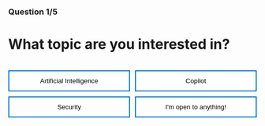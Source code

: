 <style>
.button  {
  color: white;
  width: 100%;
  padding: 8px 28px;
  background-color: #70AD47;
  transition-duration: 0.4s;
  text-align: left;
  border: 2px solid #70AD47;
}
.button:hover  {
  background-color: #507E32;
  color: white; 
  border: 2px solid #507E32;
}
.answerbutton  {
  border: 2px solid #0078D4;
  color: black;
  width: 100%;
  padding: 12px 28px;
  background-color: white;
  border: 2px solid #0078D4;
  transition-duration: 0.4s;
}
.answerbutton:hover  {
  background-color: #0078D4;
  color: white; 
  border: 2px solid #0078D4;
}
.button-container {
  display: grid;
  grid-template-columns: 1fr 1fr;
  gap: 10px; /* Adjust the gap between buttons as needed */
}
</style>

### Question 1/5

# What topic are you interested in?

<br>

<div class="button-container">
  <button class="answerbutton" onclick="window.location.href='02';">Artificial Intelligence</button>
  <button class="answerbutton" onclick="window.location.href='02';">Copilot</button>
  <button class="answerbutton" onclick="window.location.href='02';">Security</button>
  <button class="answerbutton" onclick="window.location.href='02';">I'm open to anything!</button>
</div>
